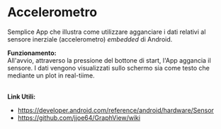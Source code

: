 # Accelerometro
Semplice App che illustra come utilizzare agganciare i dati relativi al sensore inerziale (accelerometro) <i>embedded</i> di Android.

<b>Funzionamento:</b><br/>
All'avvio, attraverso la pressione del bottone di start, l'App aggancia il sensore. I dati vengono visualizzati sullo schermo sia come testo che mediante un plot in real-tiime.
<br/><br/>

<b>Link Utili:</b><br/>
 - https://developer.android.com/reference/android/hardware/Sensor
 - https://github.com/jjoe64/GraphView/wiki

